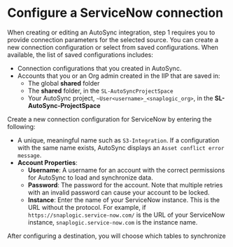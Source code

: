 # Configure a ServiceNow connection

When creating or editing an AutoSync integration, step 1 requires you to provide connection parameters for the selected source. You can create a new connection configuration or select from saved configurations. When available, the list of saved configurations includes:

-   Connection configurations that you created in AutoSync.
-   Accounts that you or an Org admin created in the IIP that are saved in:
    -   The global **shared** folder
    -   The **shared** folder, in the `SL-AutoSyncProjectSpace`
    -   Your AutoSync project, `~User<username>_<snaplogic_org>`, in the **SL-AutoSync-ProjectSpace**

Create a new connection configuration for ServiceNow by entering the following:

-   A unique, meaningful name such as `S3-Integration`. If a configuration with the same name exists, AutoSync displays an `Asset conflict error message`.
-   **Account Properties**:
    -   **Username**: A username for an account with the correct permissions for AutoSync to load and synchronize data.
    -   **Password**: The password for the account. Note that multiple retries with an invalid password can cause your account to be locked.
    -   **Instance**: Enter the name of your ServiceNow instance. This is the URL without the protocol. For example, if `https://snaplogic.service-now.com/` is the URL of your ServiceNow instance, `snaplogic.service-now.com` is the instance name.

After configuring a destination, you will choose which tables to synchronize

